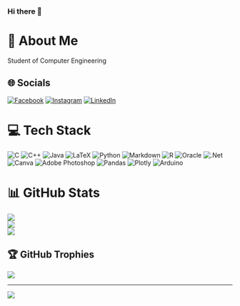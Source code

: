 ### Hi there 👋

<!--
**CarlosGomezFernandez/CarlosGomezFernandez** is a ✨ _special_ ✨ repository because its `README.md` (this file) appears on your GitHub profile.

Here are some ideas to get you started:

- 🔭 I’m currently working on ...
- 🌱 I’m currently learning ...
- 👯 I’m looking to collaborate on ...
- 🤔 I’m looking for help with ...
- 💬 Ask me about ...
- 📫 How to reach me: ...
- 😄 Pronouns: ...
- ⚡ Fun fact: ...
-->
# 💫 About Me
Student of Computer Engineering<br>


## 🌐 Socials
[![Facebook](https://img.shields.io/badge/Facebook-%231877F2.svg?logo=Facebook&logoColor=white)](https://facebook.com/carlos.gomezfernandez.965) [![Instagram](https://img.shields.io/badge/Instagram-%23E4405F.svg?logo=Instagram&logoColor=white)](https://instagram.com/carlosgmzfdez) [![LinkedIn](https://img.shields.io/badge/LinkedIn-%230077B5.svg?logo=linkedin&logoColor=white)](https://linkedin.com/in/carlosgmzfdez) 

# 💻 Tech Stack
![C](https://img.shields.io/badge/c-%2300599C.svg?style=flat&logo=c&logoColor=white) ![C++](https://img.shields.io/badge/c++-%2300599C.svg?style=flat&logo=c%2B%2B&logoColor=white) ![Java](https://img.shields.io/badge/java-%23ED8B00.svg?style=flat&logo=java&logoColor=white) ![LaTeX](https://img.shields.io/badge/latex-%23008080.svg?style=flat&logo=latex&logoColor=white) ![Python](https://img.shields.io/badge/python-3670A0?style=flat&logo=python&logoColor=ffdd54) ![Markdown](https://img.shields.io/badge/markdown-%23000000.svg?style=flat&logo=markdown&logoColor=white) ![R](https://img.shields.io/badge/r-%23276DC3.svg?style=flat&logo=r&logoColor=white) ![Oracle](https://img.shields.io/badge/Oracle-F80000?style=flat&logo=oracle&logoColor=white) ![.Net](https://img.shields.io/badge/.NET-5C2D91?style=flat&logo=.net&logoColor=white) ![Canva](https://img.shields.io/badge/Canva-%2300C4CC.svg?style=flat&logo=Canva&logoColor=white) ![Adobe Photoshop](https://img.shields.io/badge/adobephotoshop-%2331A8FF.svg?style=flat&logo=adobephotoshop&logoColor=white) ![Pandas](https://img.shields.io/badge/pandas-%23150458.svg?style=flat&logo=pandas&logoColor=white) ![Plotly](https://img.shields.io/badge/Plotly-%233F4F75.svg?style=flat&logo=plotly&logoColor=white) ![Arduino](https://img.shields.io/badge/-Arduino-00979D?style=flat&logo=Arduino&logoColor=white)
# 📊 GitHub Stats
![](https://github-readme-stats.vercel.app/api?username=CarlosGomezFernandez&theme=dark&hide_border=false&include_all_commits=false&count_private=false)<br/>
![](https://github-readme-streak-stats.herokuapp.com/?user=CarlosGomezFernandez&theme=dark&hide_border=false)<br/>
![](https://github-readme-stats.vercel.app/api/top-langs/?username=CarlosGomezFernandez&theme=dark&hide_border=false&include_all_commits=false&count_private=false&layout=compact)

## 🏆 GitHub Trophies
![](https://github-profile-trophy.vercel.app/?username=CarlosGomezFernandez&theme=darkhub&no-frame=true&no-bg=true&margin-w=4)

---
[![](https://visitcount.itsvg.in/api?id=CarlosGomezFernandez&icon=5&color=1)](https://visitcount.itsvg.in)

<!-- Proudly created with GPRM ( https://gprm.itsvg.in ) -->
